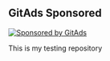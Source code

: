<!-- GitAds-Verify: 46KMHFDDS3O7NBVDTTVVPXDZMNKK88WU -->
## GitAds Sponsored
[![Sponsored by GitAds](https://gitads.dev/v1/ad-serve?source=shehzensidiq/open-cv-essentials@github)](https://staging.gitads.dev/v1/ad-track?source=shehzensidiq/open-cv-essentials@github)




This is my testing repository
